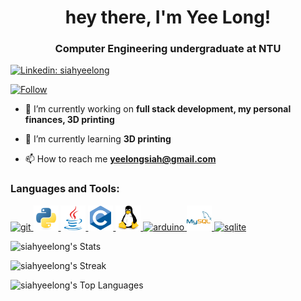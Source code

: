 <h1 align="center">hey there, I'm Yee Long!</h1>
<h3 align="center">Computer Engineering undergraduate at NTU</h3>

[![Linkedin: siahyeelong](https://img.shields.io/badge/-Siah%20Yee%20Long-blue?style=flat-square&logo=Linkedin&logoColor=white&link=https://www.linkedin.com/in/siahyeelong/)](https://www.linkedin.com/in/siahyeelong/)

[![Follow](https://img.shields.io/github/followers/siahyeelong?label=Follow&style=social)](https://github.com/siahyeelong)


- 🔭 I’m currently working on **full stack development, my personal finances, 3D printing**

- 🌱 I’m currently learning **3D printing**

- 📫 How to reach me **yeelongsiah@gmail.com**


<h3 align="left">Languages and Tools:</h3>
<p align="left"> 
    <a href="https://git-scm.com/" target="_blank" rel="noreferrer"> <img src="https://www.vectorlogo.zone/logos/git-scm/git-scm-icon.svg" alt="git" width="40" height="40"/> </a> 
    <a href="https://www.python.org" target="_blank" rel="noreferrer"> <img src="https://raw.githubusercontent.com/devicons/devicon/master/icons/python/python-original.svg" alt="python" width="40" height="40"/> </a> 
    <a href="https://www.java.com" target="_blank" rel="noreferrer"> <img src="https://raw.githubusercontent.com/devicons/devicon/master/icons/java/java-original.svg" alt="java" width="40" height="40"/> </a> 
    <a href="https://www.cprogramming.com/" target="_blank" rel="noreferrer"> <img src="https://raw.githubusercontent.com/devicons/devicon/master/icons/c/c-original.svg" alt="c" width="40" height="40"/> </a> 
    <a href="https://www.linux.org/" target="_blank" rel="noreferrer"> <img src="https://raw.githubusercontent.com/devicons/devicon/master/icons/linux/linux-original.svg" alt="linux" width="40" height="40"/> </a> 
    <a href="https://www.arduino.cc/" target="_blank" rel="noreferrer"> <img src="https://cdn.worldvectorlogo.com/logos/arduino-1.svg" alt="arduino" width="40" height="40"/> </a> 
    <a href="https://www.mysql.com/" target="_blank" rel="noreferrer"> <img src="https://raw.githubusercontent.com/devicons/devicon/master/icons/mysql/mysql-original-wordmark.svg" alt="mysql" width="40" height="40"/> </a> 
    <a href="https://www.sqlite.org/" target="_blank" rel="noreferrer"> <img src="https://www.vectorlogo.zone/logos/sqlite/sqlite-icon.svg" alt="sqlite" width="40" height="40"/> </a> </p>

![siahyeelong's Stats](https://github-readme-stats.vercel.app/api?username=siahyeelong&theme=gruvbox&show_icons=true&hide_border=false&count_private=true)

![siahyeelong's Streak](https://github-readme-streak-stats.herokuapp.com/?user=siahyeelong&theme=gruvbox&hide_border=false)

![siahyeelong's Top Languages](https://github-readme-stats.vercel.app/api/top-langs/?username=siahyeelong&theme=gruvbox&show_icons=true&hide_border=false&layout=compact&hide=jupyter%20notebook,html)
